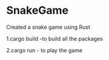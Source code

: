 # SnakeGame
Created a snake game using Rust 

1.cargo build -to build all the packages

2.cargo run - to play the game 
